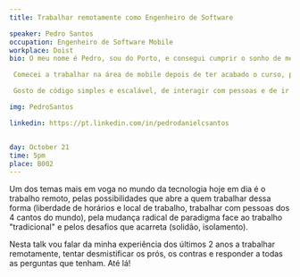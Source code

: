 ```yaml
---
title: Trabalhar remotamente como Engenheiro de Software

speaker: Pedro Santos
occupation: Engenheiro de Software Mobile
workplace: Doist
bio: O meu nome é Pedro, sou do Porto, e consegui cumprir o sonho de me tornar engenheiro de software, tendo acabado o curso na FEUP em 2015.

 Comecei a trabalhar na área de mobile depois de ter acabado o curso, primeiro na Farfetch - onde fiz parte da equipa inicial de android da empresa - e de há 2 anos para cá na Doist, onde tenho vindo a trabalhar no Todoist, para tentar ajudar a melhorar a vida dos utilizadores. 

 Gosto de código simples e escalável, de interagir com pessoas e de ir melhorando as coisas à minha volta, à medida que vou passando por elas. Também adoro viajar e ir conhecendo diferentes recantos do mundo.

img: PedroSantos

linkedin: https://pt.linkedin.com/in/pedrodanielcsantos


day: October 21
time: 5pm
place: B002
---
```


Um dos temas mais em voga no mundo da tecnologia hoje em dia é o trabalho remoto, pelas possibilidades que abre a quem trabalhar dessa forma (liberdade de horários e local de trabalho, trabalhar com pessoas dos 4 cantos do mundo), pela mudança radical de paradigma face ao trabalho "tradicional" e pelos desafios que acarreta (solidão, isolamento).

Nesta talk vou falar da minha experiência dos últimos 2 anos a trabalhar remotamente, tentar desmistificar os prós, os contras e responder a todas as perguntas que tenham. Até lá! 


